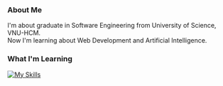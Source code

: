 <!-- ## Hi there 👋 -->

<!--
**sitrismart/sitrismart** is a ✨ _special_ ✨ repository because its `README.md` (this file) appears on your GitHub profile.

Here are some ideas to get you started:

- 🔭 I’m currently working on ...
- 🌱 I’m currently learning ...
- 👯 I’m looking to collaborate on ...
- 🤔 I’m looking for help with ...
- 💬 Ask me about ...
- 📫 How to reach me: ...
- 😄 Pronouns: ...
- ⚡ Fun fact: ...
-->

### About Me
I'm about graduate in Software Engineering from University of Science, VNU-HCM.  
Now I'm learning about Web Development and Artificial Intelligence.  

### What I'm Learning
[![My Skills](https://skillicons.dev/icons?i=cpp,py,html,css,js,tailwindcss,express,react,nodejs,mysql,mongodb,docker,git,github,figma)](https://skillicons.dev)
